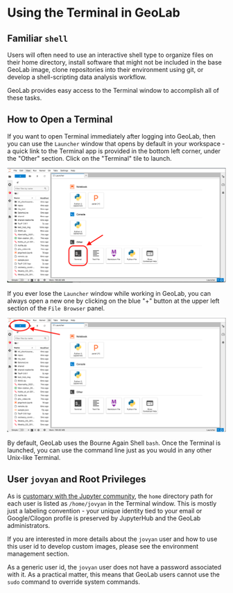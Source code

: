# Using the Terminal in GeoLab

## Familiar `shell`

Users will often need to use an interactive shell type to organize files on their home directory, install software that might not be included in the base GeoLab image, clone repositories into their environment using git, or develop a shell-scripting data analysis workflow.

GeoLab provides easy access to the Terminal window to accomplish all of these tasks.

## How to Open a Terminal

If you want to open Terminal immediately after logging into GeoLab, then you can use the `Launcher` window that opens by default in your workspace - a quick link to the Terminal app is provided in the bottom left corner, under the "Other" section. Click on the "Terminal" tile to launch.

![image](../img/terminal_tile.png)

If you ever lose the `Launcher` window while working in GeoLab, you can always open a new one by clicking on the blue "+" button at the upper left section of the `File Browser` panel.

![image](../img/launcher_button.png)

By default, GeoLab uses the Bourne Again Shell `bash`. Once the Terminal is launched, you can use the command line just as you would in any other Unix-like Terminal.

## User `jovyan` and Root Privileges

As is [customary with the Jupyter community](https://docs.jupyter.org/en/latest/community/content-community.html#what-is-a-jovyan), the `home` directory path for each user is listed as `/home/jovyan` in the Terminal window. This is mostly just a labeling convention - your unique identity tied to your email or Google/Cilogon profile is preserved by JupyterHub and the GeoLab administrators.

If you are interested in more details about the `jovyan` user and how to use this user id to develop custom images, please see the environment management section.

As a generic user id, the `jovyan` user does not have a password associated with it. As a practical matter, this means that GeoLab users cannot use the `sudo` command to override system commands.